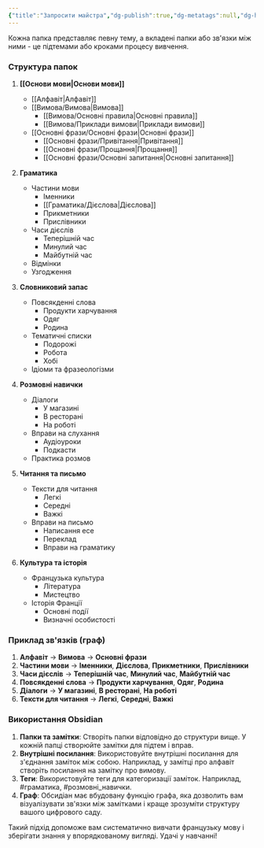 ```yaml
---
{"title":"Запросити майстра","dg-publish":true,"dg-metatags":null,"dg-home":true,"permalink":"/struktura/","tags":["gardenEntry"],"dgPassFrontmatter":true,"noteIcon":""}
---
```


Кожна папка представляє певну тему, а вкладені папки або зв'язки між ними - це підтемами або кроками процесу вивчення.

### Структура папок
1. **[[Основи мови\|Основи мови]]**
   - [[Алфавіт\|Алфавіт]]
   - [[Вимова/Вимова\|Вимова]]
     - [[Вимова/Основні правила\|Основні правила]]
     - [[Вимова/Приклади вимови\|Приклади вимови]]
   - [[Основні фрази/Основні фрази\|Основні фрази]]
     - [[Основні фрази/Привітання\|Привітання]]
     - [[Основні фрази/Прощання\|Прощання]]
     - [[Основні фрази/Основні запитання\|Основні запитання]]

2. **Граматика**
   - Частини мови
     - Іменники
     - [[Граматика/Дієслова\|Дієслова]]
     - Прикметники
     - Прислівники
   - Часи дієслів
     - Теперішній час
     - Минулий час
     - Майбутній час
   - Відмінки
   - Узгодження

3. **Словниковий запас**
   - Повсякденні слова
     - Продукти харчування
     - Одяг
     - Родина
   - Тематичні списки
     - Подорожі
     - Робота
     - Хобі
   - Ідіоми та фразеологізми

4. **Розмовні навички**
   - Діалоги
     - У магазині
     - В ресторані
     - На роботі
   - Вправи на слухання
     - Аудіоуроки
     - Подкасти
   - Практика розмов

5. **Читання та письмо**
   - Тексти для читання
     - Легкі
     - Середні
     - Важкі
   - Вправи на письмо
     - Написання есе
     - Переклад
     - Вправи на граматику

6. **Культура та історія**
   - Французька культура
     - Література
     - Мистецтво
   - Історія Франції
     - Основні події
     - Визначні особистості

### Приклад зв'язків (граф)

1. **Алфавіт** -> **Вимова** -> **Основні фрази**
2. **Частини мови** -> **Іменники**, **Дієслова**, **Прикметники**, **Прислівники**
3. **Часи дієслів** -> **Теперішній час**, **Минулий час**, **Майбутній час**
4. **Повсякденні слова** -> **Продукти харчування**, **Одяг**, **Родина**
5. **Діалоги** -> **У магазині**, **В ресторані**, **На роботі**
6. **Тексти для читання** -> **Легкі**, **Середні**, **Важкі**

### Використання Obsidian

1. **Папки та замітки**: Створіть папки відповідно до структури вище. У кожній папці створюйте замітки для підтем і вправ.
2. **Внутрішні посилання**: Використовуйте внутрішні посилання для з'єднання заміток між собою. Наприклад, у замітці про алфавіт створіть посилання на замітку про вимову.
3. **Теги**: Використовуйте теги для категоризації заміток. Наприклад, #граматика, #розмовні_навички.
4. **Граф**: Обсидіан має вбудовану функцію графа, яка дозволить вам візуалізувати зв'язки між замітками і краще зрозуміти структуру вашого цифрового саду.

Такий підхід допоможе вам систематично вивчати французьку мову і зберігати знання у впорядкованому вигляді. Удачі у навчанні!